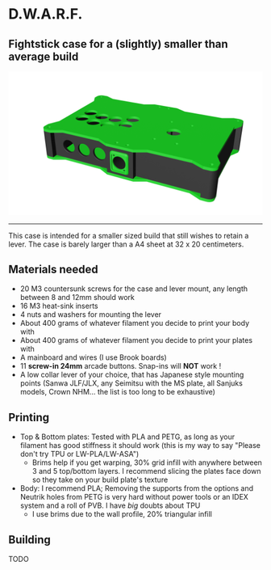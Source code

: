 # D.W.A.R.F.
## Fightstick case for a (slightly) smaller than average build

![3D Rendering of a Dorf](../img/dwarf.png)

---

This case is intended for a smaller sized build that still wishes to retain a lever. The case is barely larger than a A4 sheet at 32 x 20 centimeters.

## Materials needed

- 20 M3 countersunk screws for the case and lever mount, any length between 8 and 12mm should work
- 16 M3 heat-sink inserts
- 4 nuts and washers for mounting the lever
- About 400 grams of whatever filament you decide to print your body with
- About 400 grams of whatever filament you decide to print your plates with
- A mainboard and wires (I use Brook boards)
- 11 **screw-in 24mm** arcade buttons. Snap-ins will **NOT** work !
- A low collar lever of your choice, that has Japanese style mounting points (Sanwa JLF/JLX, any Seimitsu with the MS plate, all Sanjuks models, Crown NHM... the list is too long to be exhaustive)
   

## Printing

- Top & Bottom plates: Tested with PLA and PETG, as long as your filament has good stiffness it should work (this is my way to say "Please don't try TPU or LW-PLA/LW-ASA")
  - Brims help if you get warping, 30% grid infill with anywhere between 3 and 5 top/bottom layers. I recommend slicing the plates face down so they take on your build plate's texture
- Body: I recommend PLA; Removing the supports from the options and Neutrik holes from PETG is very hard without power tools or an IDEX system and a roll of PVB. I have *big* doubts about TPU
  - I use brims due to the wall profile, 20% triangular infill
  
## Building

TODO
